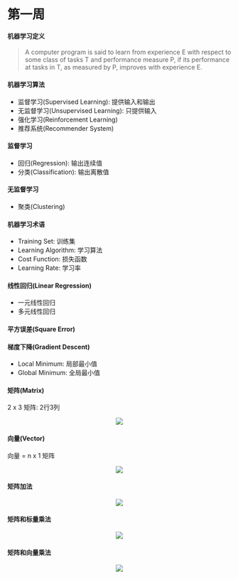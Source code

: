# 第一周

#### 机器学习定义

> A computer program is said to learn from experience E with respect to some class of tasks T and performance measure P, if its performance at tasks in T, as measured by P, improves with experience E.

#### 机器学习算法

* 监督学习(Supervised Learning): 提供输入和输出
* 无监督学习(Unsupervised Learning): 只提供输入
* 强化学习(Reinforcement Learning)
* 推荐系统(Recommender System)

#### 监督学习

* 回归(Regression): 输出连续值
* 分类(Classification): 输出离散值

#### 无监督学习

* 聚类(Clustering)

#### 机器学习术语

* Training Set: 训练集
* Learning Algorithm: 学习算法
* Cost Function: 损失函数
* Learning Rate: 学习率

#### 线性回归(Linear Regression)

* 一元线性回归
* 多元线性回归

#### 平方误差(Square Error)

#### 梯度下降(Gradient Descent)

* Local Minimum: 局部最小值
* Global Minimum: 全局最小值

#### 矩阵(Matrix)

2 x 3 矩阵: 2行3列

<div align="center"><img src="http://latex.codecogs.com/svg.latex?M&space;=&space;\begin{bmatrix}&space;1&space;&&space;2&space;&&space;3&space;\\&space;4&space;&&space;5&space;&&space;6&space;\end{bmatrix}" /></a></div>

#### 向量(Vector)

向量 = n x 1 矩阵

<div align="center"><img src="http://latex.codecogs.com/svg.latex?v&space;=&space;\begin{bmatrix}&space;1&space;\\&space;2&space;\\&space;3&space;\end{bmatrix}" /></a></div>

#### 矩阵加法

<div align="center"><img src="http://latex.codecogs.com/svg.latex?\begin{bmatrix}&space;1&space;&&&space;2\\&space;3&space;&&&space;4&space;\end{bmatrix}&plus;\begin{bmatrix}&space;1&space;&&&space;2\\&space;3&space;&&&space;4&space;\end{bmatrix}=\begin{bmatrix}&space;2&space;&&&space;4\\&space;6&space;&&&space;8&space;\end{bmatrix}" /></a></div>

#### 矩阵和标量乘法

<div align="center"><img src="http://latex.codecogs.com/svg.latex?3&space;\ast&space;\begin{bmatrix}&space;1\\&space;2\\&space;3&space;\end{bmatrix}=\begin{bmatrix}&space;3\\&space;6\\&space;9&space;\end{bmatrix}" /></a></div>

#### 矩阵和向量乘法

<div align="center"><img src="http://latex.codecogs.com/svg.latex?\begin{bmatrix}&space;1&space;&&&space;2\\&space;3&space;&&&space;4&space;\end{bmatrix}\begin{bmatrix}&space;1\\&space;2&space;\end{bmatrix}=\begin{bmatrix}&space;5\\&space;11&space;\end{bmatrix}" /></a></div>
